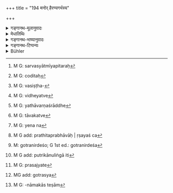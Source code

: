 +++
title = "194 मनोर् हैरण्यगर्भस्य"

+++

<details><summary>गङ्गानथ-मूलानुवादः</summary>

Of Manu, the son of Hiraṇyagarbha, Marīci and the rest were sons; and the sons of all these sages have been declared to constitute the “Body of Pitṛs.”—(194)
</details>

<details><summary>मेधातिथिः</summary>

हिरण्यगर्भः प्रजापतिः । तस्य पुत्रो **हैरण्यगर्भो मनुः** । तथा चोक्तं प्रथमाध्याये- "एवं सर्वं स सृष्ट्वेदं मां च" इति (म्ध् १.५१) । तस्य **मनोर् ये मरीच्यादयः** पुत्राः अत्र्यङ्गिरसाव् इत्यादयस् **तेषाम् ऋषीणां** ये **पुत्रास्** त एते **पितृगणाः** ।

- <u>ननु</u> च पित्रादयः सर्वस्यात्मीयाः पितरः[^३३०] । एवं हि चोदितम्-[^३३१] "पित्रे पितामहाय प्रपितामहाय पिण्डान् निर्वपेत्" । तथा "अत ऊर्ध्वं पुत्रास् त्रिभ्यो दद्युः" इति । तत्र किम् इदम् उच्यते "ऋषीणां पुत्राः पितरः सोमपा नाम विप्राणाम्" इति । न च विकल्पः शक्यः प्रतिपत्तुम्- "सोमपेभ्यो दद्यात् पितृपितामहेभ्यो वा" इति । अत उत्पत्तौ "पुत्रेण कर्तव्यम्" इति श्रूयते । संबन्धिशब्दश् च पुत्रशब्दः । तथा "पिता यस्य तु वृत्तः स्यात्" इति (म्ध् ३.२११) । तस्माद् वक्तव्यो ऽस्य प्रकरणस्यार्थः ।


[^३३१]:
     M G: coditaḥ


[^३३०]:
     M G: sarvasyātmīyapitaraḥ

- <u>उच्यते</u> । स्तुतिर् इयं पूर्वविधिशेषभूता । नात्र तेषां संप्रदानता श्रुता ।

- <u>ननु</u> च "उपचर्याः" (म्ध् ३.१८३) इति विधिर् अस्ति । 

- <u>नायं</u> चरतिः सामान्यक्रियारूपो विधिविषयो भवितुम् अर्हति । उपचारो नाम कश्चिद् दानयागादिवद् वेदे न प्रतीयते । प्रायेण ह्य् अयं करोतिवत् संनिहितक्रियापरतया प्रयुज्यते । संनिहितं च श्राद्धम् । तत्र विशिष्ठसंप्रदानकं[^३३२] विहितं न शक्यं पुनर् विधातुम्, विधेयत्वेन[^३३३] च न संनिधिर् अस्ति । संनिहितस्य चरतिर् बाधकः । यो ऽपि लोके "गुरव उपचर्याः" इतिप्रयोगस् तत्रापि शुश्रूषालक्षणार्थः पादधावनादिः प्रतीयते । सो ऽपि यथोदितानां पितॄणां न संभवति । प्रकृत्यैकवाक्यतया चार्थवत्तोपपत्तेर् नार्थान्तरकल्पनापि संभवति । यदि च सोमपादयो यथावर्णं श्राद्धे[^३३४] देवतात्वेनाभिप्रेताः स्युस् ततो ऽभिजनवर्णनम् उपयोगि । स्तावकत्वे[^३३५] तु सर्वम् उपपद्यते । 


[^३३५]:
     M G: tāvakatve


[^३३४]:
     M G: yathāvarṇaśrāddhe


[^३३३]:
     M G: vidheyatve


[^३३२]:
     M G: vasiṣṭha-

- यः कश्चित् पितृद्वेषात् पित्र्ये कर्मण्य् उपहतबुद्धिर् अनादरवान्त् स्यात् तस्य प्रवृत्त्यर्थम् इदम् आरभ्यते । मैवं मंस्थाः "मृतमनुष्यरूपाः पितरः, ये न[^३३६] तर्पिताः, श्राद्धे किं दोषं करिष्यन्ति, तर्पिता वा किं गुणम्" इति । यत एते महाप्रभावाः । सर्वस्य जगतः प्रभुर् हिरण्यगर्भस् तस्य पुत्रो मनुः तस्यैते पौत्राः । अत एव ऋषीणां चेत्य् उच्यते । न मनोर् ये केचिद् अन्ये पुत्राः, किं तर्हि **ऋषयस् ते** च[^३३७] प्रथितप्रभावा **मरीच्यादयः** । तेषां पुत्राः पितरः । बहुविधाश् च प्रतिपत्तारो य एतादृशेभ्यो ऽर्थवादवाक्येभ्यः प्रवर्तन्तेतराम् ।


[^३३७]:
     M G add: prathitaprabhāvāḥ | ṛṣayaś ca


[^३३६]:
     M G: yena na

- <u>ये च</u> व्याचक्षते, "सोमपादिदृष्टिः पितृषु कर्तव्या" इति, <u>ते</u> प्रमाणाभावाद् उपेक्षणीयाः । न हि यथादित्ये ब्रह्मदृष्टिः उपदिश्यते एवम् इह तादृशं किंचन वचनम् अस्ति ।

- <u>ये</u> ऽप्य् आहुः "गृहीत्वा गोत्रनामनी पितृभ्यो दद्यात्" इति, तच् चैतद्गोत्रं सोमपाः इत्यादिवर्णभेदेन । <u>तद् अप्य् अयुक्तम्</u> । नामनिर्देशो ऽयं न गोत्रनिर्देशः, सोमपानाम् इति श्रवणात् । <u>गोत्रनामधेयत्वे</u> ऽपि नामशब्द उपपद्यत एवेति चेत्, <u>एवं</u> तर्हि गोत्रनिर्देशे[^३३८] वैयधिकरण्यं स्यात्, "पितॄणां सोमपा गोत्रम्" इति, न तु पितरः सोमपा इति ।


[^३३८]:
     M: gotranirdeśo; G 1st ed.: gotranirdeśa

- <u>अथाभेदोपचारेण</u> गोत्रेण संतानव्यपदेशो दृष्ट इत्य् उच्यते, यथा बभ्रुर् मन्दुर् इति । 

- <u>अत्रोच्यते</u> । इदम् इह निरूप्यं किम् एतद् गोत्रं नाम । आदिपुरुषः संज्ञाकारी विद्यावित्तशौर्यौदार्यादिगुणयोगेन ख्याततमो येन कुलं व्यपदिश्यते[^३३९] । एवं तर्हि सर्वेषाम् एव ब्राह्मणादीनाम् अवान्तरगोत्रभेदाः सन्तीति । स्मरन्ति च यादृशं पुरुषं तत्संतानजाः पुरुषा "वयम् अमुष्यकुले जाताः" इत्य् अतस् तेनैव व्यपदेशो युक्तः । न हि "सोमपा वयम्" इति कश्चिद् गोत्रत्वेन सोमपान् स्मरति, यथा भृगुगर्गगालावान् । ब्राह्मणानां च तैर् एव गोत्रव्यपेदेशो युक्तः । तानि हि मुख्यानि गोत्राणि । रूढिरूपेण न तत्र गोत्रशब्दः प्रवर्तते । न हि तेषां गोत्रत्वे एतल्लक्षणम् अस्ति "आदिपुरुषः संज्ञाकारी गोत्रम्" इति, अनादित्वाद् एतद्गोत्राणाम्, ब्राह्मणादिजातिवत् । न हि पराशरजन्मत ऊर्ध्वं पाराशरव्यपदेशः केषांचिद् ब्राह्मणानाम् । एवं सति आदिमत्ता वेदस्य प्रसज्येत[^३४०] । अतो नित्यत्वाद् एतस्य[^३४१] गोत्रव्यपदेशस्योदकतर्पणादौ तद् एव गोत्रं श्रयितव्यम् । ये तु संज्ञाकारिणस् ते न नित्याः, इदानींतनाः । न च नित्ये संबवत्य् अनित्यसोमपादानं वैदिके कर्मणि युक्तम् । अतो ब्राह्मणैर् यथागोत्रं गार्ग्याय गर्गगोत्राय वा स्वधा इदम् उदकम् अस्त्व् इति एवमादिशब्देनोद्देशं कृत्वा ततो नामोच्चार्य उदकदानादि कर्तव्यम् । 


[^३४१]:
     MG add: gotrasya


[^३४०]:
     M G: prasajyate


[^३३९]:
     M G add: putrikānuliṅgā iti

- क्षत्रियादीनां नैतादृशो गोत्रव्यवहारो विद्यते । न हि यथा ब्राह्मणो गोत्रं नियतं स्मरति, एवं क्षत्रियादयः । तस्मात् तेषां लौकिकम् एव गोत्रम्, आदिपुरुषः संज्ञाकारी ख्याततम इति । अतस् तेन गोत्रेण श्राद्धादौ व्यपदिश्यन्ते आदिमतापि नामधेयेनैव । न तु तेषां क्षत्रियाणां हविर्भुगित्यादिगोत्रतया श्राद्धादौ व्यपदेशम् अर्हन्ति ।

- <u>ये ऽप्य् आहुर्</u> अज्ञातपित्रादिनामका ये तेषाम्[^३४२] एतैः शब्दैः श्राद्धादि चोद्यते "सोमपान् आह्वयामि सोमपेभ्यः स्वधा" इति । 


[^३४२]:
     M G: -nāmakās teṣām

- <u>एतद् अपि</u> न सम्यक् । उक्तं हि "नामान्य् अविद्वांस् ततः पितामहप्रपितामहेति" । यदि चार्थवादतया न प्रकृतशेषत्वेनार्थ्वत्ता लभ्येत, तत एव कल्पा आश्रियेरन् । न त्व् एकवाक्यतयान्वये संभवति वाक्यभेदकल्पनेनार्थो न्याय्यः ॥ ३.१८४ ॥
</details>

<details><summary>गङ्गानथ-भाष्यानुवादः</summary>

‘*Hiraṇyagarbha*’ is Prajāpati; his son is ‘*Manu, the son of Hiraṇyagarbha*;’ as has been declared under Discourse I—‘Having created all this and myself, &c., &c.’—of this Manu, the sons were ‘*Marīci and the rest*’—*i.e*., Atri, Aṅgiras, and so forth; and these constitute the ‘Body of Pitṛs,’ ‘*Pitṛgaṇa*.’

An objection is raised—“For every person, his own Father, &c., are his ‘*Pitṛs*.’ The injunctions also are in the words—‘one should offer balls to his father, grandfather and great-grandfather;’ ‘after this, the sons should make offerings to three ancestors.’ What then is this that is being said now—that ‘the sons oft he sages are the *Pitṛs*,’—or that ‘the *Somapās* are the Pitṛs of Brāhmaṇas?’ We cannot accept any such option as that—‘one shall make an offering to the *Somapā*

Pitṛs,’ or ‘he shall make the offering to his father and grandfather;’ for the simple reason that in the original injunction we find the words ‘this should be done *by the son*;’ and ‘son’ is a relative term; and later on (verse 221) we read—‘he whose father may be dead &c., &c.’ It has, therefore, got to be explained what is the real meaning of the present context,”

The answer to the above is as follows:—What the present verse contains is merely a commendatory description supplementary to the foregoing injunctions; and we never hear of the ‘*Somapa*’ and other Pitṛs spoken as the recipients of offerings.

“But there is the injunction (in 193) that these *have to be worshipped*.”

The root ‘*chara*’ (in ‘*upacaryāḥ*’) is denotative of mere *action* in general; and as such, it cannot form the subject of any injunction. In the Veda, we do not find any such action spoken of as ‘*upacāra*,’ in the same manner as the acts of *sacrificing*, *giving* and the like. In most cases, the root ‘*chara*’ is used, like the root ‘*kṛ*’ as pertaining to some other *act* mentioned in close proximity to it; and in the present case, the act mentioned in close proximity is that of
*offering the śrāddha*. This latter act having been already enjoined as
to be offered to a definite set of recipients, could not be again enjoined as to be offered to other recipients. If it were again the enjoined itself, then it would not be regarded as being in proximity to another enjoined act; and the presence of the root ‘*chara*’ distinctly precludes the possibility of any other act being understood, which is not in proximity to another enjoined act. As for such usages in ordinary parlance as ‘the Teacher should be worshipped,’ ‘*guravaḥ upacaryāh*’ (where we have the same term ‘*upacaryāḥ*’), there also the act that is understood to be expressed is *service*, in the form of *washing the feet*, and the like; and no such act as these is possible in connection with the Pitṛs, And so long as a passage is capable of being construed in a certain sense along with the context in which it occurs, there can be no justification for assuming another meaning for it. If the ‘*Somapa*’ and the rest had been really intended as the recepients of the *Śrāddha* offered by the several castes, then alone would there have been any use for the description of their birth, &c. (as found in the present verse). When, however, the verse is taken as a mere commendatory description, then any description might come in useful.

Hence, the conclusion is, that the present verse proceeds with a view to make those people undertake the performance of *Śrāddha* who may happen to have no regard for their ancestors, and hence having no inclination for doing any act on their behalf;—the purport being—‘do not you think that the Pitṛs being dead men, what harm could they do if they were not satisfied at the Śrāddha, or what good they could do by being satisfied?—because they are, in reality, beings of tremendous power, being the grandsons of Manu; who is the son of Hiraṇyagarbha, the lord of the whole universe.’ It is for conveying this sense that the text has used the term, ‘of the sages;’ which means that they are not ordinary sons of Manu; it is those great sages, Marīci and the rest, who are known as possessed of great powers; and it is of such sages that the Pitṛs are the sons.

There are many people who would be led to the performance of *Śrāddhas*, just by means of such laudatory descriptions.

Some people explain the verse to mean that “one should look upon the Pitṛs as *Somapa* and the rest.

These, however, have to be disregarded; as there is no authority for any such notion. We have no such assertion to this effect, as we have in connection with the propriety of looking at the sun as *Brahman*.

Others, again, have offered the explanation that, what is meant is, that the rule being that ‘offerings to the Pitṛs should be made after pronouncing their *gotra* and name,’ and ‘*Somapā*,’ &c., are just the names that have to be pronounced in connection with the several castes.

This also is not right; since the expression used is “*somapā nāma*,” ‘*by name* Somapā,’ these must be *names*, not *gotras*.

“But the term ‘name’ would be applicable also when these were *names* of
*gotras* only.”

If these were the names of *gotras*, then the two could not be in apposition; the proper form would be, ‘*Somapā* is the *gotra* of the Pitṛs,’ and not that ‘the Pitṛs are *Somapa*.’

“It is often found that the descendant is identified with his *gotra*, and the name of the latter is applied to the former; *e.g*, in such expressions as ‘Babhru is Mandu.’”

Our answer to this is as follows:—It has to be considered here what is it that is called ‘gotra,’ As a matter of fact, the ‘*gotra*’ of a family is its first progenitor who imparts his name to it, being the most renowned person by virtue of his possessing such qualities as learning, opulence, bravery, nobility and the like; and it is after him that the family becomes named. Thus it is that among Brāhmaṇas and others, there are sub-divisious of *gotras*. The personage whom his descendants remember with such feelings as ‘we are the descendants of such and such a person,’ would thus be the one after which that particular family should be named. As a matter of fact, however, no men are found to think of themselves as being ‘*Somapā*’ and thus regarding

‘*Somapā*’ as the name of their *gotra*;—in the manner in which people regard the names of ‘Bhṛgu’, ‘Garga’ and

‘Gālaya.’ It is by these latter names that the *gotras* of Brāhmaṇas should be known; as these are the principal *gotras*; the name ‘*gotra*’ applying to them by convention, and not by virtue of their fulfilling the condition mentioned in the above-mentioned definition that ‘the first progenitor, imparting his name to the family, is its *gotra*;’ in fact, ‘*Bhṛgu*,’ &c., have been known as ‘*gotra*’ from beginningless time, and their use in this sense is as much without beginning as the use of the caste-names, ‘*Brāhmaṇa*,’ and the rest. Prior to Parāśara’s birth, no Brāhmaṇas could have been named after him; hence, if the ‘*gotra*’ consisted in the first progenitor, &c., then the Veda (which makes mention of Parāśara as *gotra*) would have a beginning in time. Thus, then, since the use of the name ‘*gotra*’ is beginningless, it is this ‘*gotra*’ that is to be used in the pouring of water-libations. The persons imparting their names to families are not beginningless; they are modern; and at a Vedic rite, so long as one can make use of eternal names, there can be no justification for pronouncing names that have had a beginning in time. For these reasons, what the Brāhmaṇa should do when offering the libation of water, &c„ is to pronounce the appropriate ‘*gotra-* name’—such as ‘may this offering go to the *Gargya*,’ or ‘to one belonging to the *Garga-gotra*’—and then pronounce the name of the person.

Among the *Kṣatriya* and the other castes, however, there is no such usage regarding *gotra*. These latter do not retain the memory of their ‘*gotra*’ in the same manner as the Brāhmaṇas do. Hence, for them, the ‘*gotra*’ must be something pertaining to this world; and it is for these that the ‘*gotra*’ consists of the ‘first progenitor, the most renowned, who imparts his name to the family:’ hence it is that they are referred to in *Śrāddha*, *etc*., by this *gotra-name*, even though it is one that has had a beginning in time. These, *Kṣatriya, etc*., are not worthy of being called by such titles as ‘*Havirbhuk*,’ and the like.

Some people have held that—“the offerings enjoined as to be made with such expressions as ‘I am inviting the Somapās,’ ‘may this reach the Somapās,’ and the like, are by those persons, the names of whose father and other ancestors are unknown.”

This also is not right; as it has been distinctly laid down that ‘one not knowing the names of one’s ancestors should make the offerings simply with the words *to the father, to the grandfather*, and so forth.’

Further, there might be some justification for having recourse to the several explanations of this verse, only if it were absolutely impossible to construe it as serving the purposes of a commendatory description supplementary to the foregoing injunction. But so long as it is possible to construe the verse along with what has gone before, it cannot be right to take it as an isolated assertion by itself.—(194)
</details>

<details><summary>गङ्गानथ-टिप्पन्यः</summary>

This verse is quoted in *Hemādri* (Śrāddha, p. 43).
</details>

<details><summary>Bühler</summary>

194	The (various) classes of the manes are declared to be the sons of all those sages, Mariki and the rest, who are children of Manu, the son of Hiranyagarbha.
</details>
